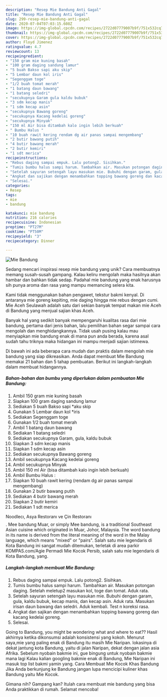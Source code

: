 ```yaml
---
description: "Resep Mie Bandung Anti Gagal"
title: "Resep Mie Bandung Anti Gagal"
slug: 299-resep-mie-bandung-anti-gagal
date: 2020-07-04T07:03:15.608Z
image: https://img-global.cpcdn.com/recipes/2722d07779007b9f/751x532cq70/mie-bandung-foto-resep-utama.jpg
thumbnail: https://img-global.cpcdn.com/recipes/2722d07779007b9f/751x532cq70/mie-bandung-foto-resep-utama.jpg
cover: https://img-global.cpcdn.com/recipes/2722d07779007b9f/751x532cq70/mie-bandung-foto-resep-utama.jpg
author: Floyd Jimenez
ratingvalue: 4.7
reviewcount: 13
recipeingredient:
- "150 gram mie kuning basah"
- "100 gram daging sandung lamur"
- "5 buah Bakso sapi aku skip"
- "5 Lembar daun kol iris"
- "Segenggam toge"
- "1/2 buah tomat merah"
- "1 batang daun bawang"
- "1 batang seledri"
- "secukupnya Garam gula kaldu bubuk"
- "3 sdm kecap manis"
- "1 sdm kecap asin"
- "secukupnya Bawang goreng"
- "secukupnya Kacang kedelai goreng"
- "secukupnya Minyak"
- "150 ml Air bisa ditambah kalo ingin lebih berkuah"
- " Bumbu Halus "
- "10 buah rawit kering rendam dg air panas sampai mengembang"
- "2 butir bawang putih"
- "4 butir bawang merah"
- "2 butir kemiri"
- "1 sdt merica"
recipeinstructions:
- "Rebus daging sampai empuk. Lalu potong2. Sisihkan."
- "Tumis bumbu halus sampi harum. Tambahkan air. Masukan potongan daging. Setelah meletup2 masukan kol, toge dan tomat. Aduk rata."
- "Setelah sayuran setengah layu masukan mie. Bubuhi dengan garam, gula, kaldu bubuk, kecap manis, dan kecap asin. Aduk rata. Masukan irisan daun bawang dan seledri. Aduk kembali. Test n koreksi rasa."
- "Angkat dan sajikan dengan menambahkan topping bawang goreng dan kacang kedelai goreng."
- "Selesai."
categories:
- Resep
tags:
- mie
- bandung

katakunci: mie bandung 
nutrition: 216 calories
recipecuisine: Indonesian
preptime: "PT27M"
cooktime: "PT50M"
recipeyield: "3"
recipecategory: Dinner

---
```



![Mie Bandung](https://img-global.cpcdn.com/recipes/2722d07779007b9f/751x532cq70/mie-bandung-foto-resep-utama.jpg)

Sedang mencari inspirasi resep mie bandung yang unik? Cara membuatnya memang susah-susah gampang. Kalau keliru mengolah maka hasilnya akan hambar dan bahkan tidak sedap. Padahal mie bandung yang enak harusnya sih punya aroma dan rasa yang mampu memancing selera kita.

Kami tidak menggunakan bahan pengawet, tekstur bakmi kenyal. Di antaranya mie goreng kepiting, mie daging hingga mie rebus dengan cumi. Mie Aceh Seulawah adalah satu dari sekian banyak tempat makan mie Aceh di Bandung yang menjual sajian khas Aceh.

Banyak hal yang sedikit banyak mempengaruhi kualitas rasa dari mie bandung, pertama dari jenis bahan, lalu pemilihan bahan segar sampai cara mengolah dan menghidangkannya. Tidak usah pusing kalau mau menyiapkan mie bandung enak di mana pun anda berada, karena asal sudah tahu triknya maka hidangan ini mampu menjadi sajian istimewa.


Di bawah ini ada beberapa cara mudah dan praktis dalam mengolah mie bandung yang siap dikreasikan. Anda dapat membuat Mie Bandung memakai 21 bahan dan 5 tahap pembuatan. Berikut ini langkah-langkah dalam membuat hidangannya.

<!--inarticleads1-->

##### Bahan-bahan dan bumbu yang diperlukan dalam pembuatan Mie Bandung:

1. Ambil 150 gram mie kuning basah
1. Siapkan 100 gram daging sandung lamur
1. Sediakan 5 buah Bakso sapi *aku skip
1. Gunakan 5 Lembar daun kol *iris
1. Sediakan Segenggam toge
1. Gunakan 1/2 buah tomat merah
1. Ambil 1 batang daun bawang
1. Sediakan 1 batang seledri
1. Sediakan secukupnya Garam, gula, kaldu bubuk
1. Siapkan 3 sdm kecap manis
1. Siapkan 1 sdm kecap asin
1. Sediakan secukupnya Bawang goreng
1. Ambil secukupnya Kacang kedelai goreng
1. Ambil secukupnya Minyak
1. Ambil 150 ml Air (bisa ditambah kalo ingin lebih berkuah)
1. Ambil  Bumbu Halus :
1. Siapkan 10 buah rawit kering (rendam dg air panas sampai mengembang)
1. Gunakan 2 butir bawang putih
1. Sediakan 4 butir bawang merah
1. Siapkan 2 butir kemiri
1. Sediakan 1 sdt merica


Noodlecı, Asya Restoranı ve Çin Restoranı$$$$. Mee bandung Muar, or simply Mee bandung, is a traditional Southeast Asian cuisine which originated in Muar, Johor, Malaysia. The word bandung in its name is derived from the literal meaning of the word in the Malay language, which means &#34;mixed&#34; or &#34;pairs&#34;. Salah satu mie legendaris di Kota Bandung ini sangat mudah ditemukan, terletak di area parkir KOMPAS.com/Agie Permadi Mie Kocok Persib, salah satu mie legendaris di Kota Bandung, yang. 

<!--inarticleads2-->

##### Langkah-langkah membuat Mie Bandung:

1. Rebus daging sampai empuk. Lalu potong2. Sisihkan.
1. Tumis bumbu halus sampi harum. Tambahkan air. Masukan potongan daging. Setelah meletup2 masukan kol, toge dan tomat. Aduk rata.
1. Setelah sayuran setengah layu masukan mie. Bubuhi dengan garam, gula, kaldu bubuk, kecap manis, dan kecap asin. Aduk rata. Masukan irisan daun bawang dan seledri. Aduk kembali. Test n koreksi rasa.
1. Angkat dan sajikan dengan menambahkan topping bawang goreng dan kacang kedelai goreng.
1. Selesai.


Going to Bandung, you might be wondering what and where to eat?? Hasil akhirnya ketika dikonsumsi adalah konsistensi yang kokoh. Menurut saya,mie yang paling enak di Bandung itu masih Mie Naripan. lokasinya di dekat jantung kota Bandung, yaitu di jalan Naripan, dekat dengan jalan asia Afrika. Sebelum nyobain bakmie ini, gue bingung untuk nyobain bakmie mana lagi Kalau kalian googling bakmie enak di Bandung, Mie Naripan ini masuk top list bakmi yamin yang. Cara Membuat Mie Kocok Khas Bandung Jika Anda berkunjung ke Bandung jangan lupa mencicipi kuliner khas Bandung yaitu Mie Kocok. 

Gimana nih? Gampang kan? Itulah cara membuat mie bandung yang bisa Anda praktikkan di rumah. Selamat mencoba!
